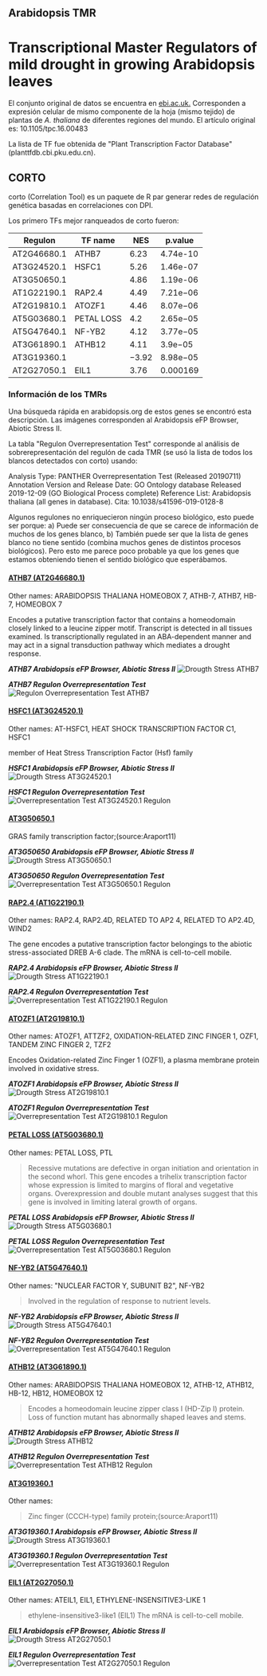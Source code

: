 ## Arabidopsis TMR
# Transcriptional Master Regulators of mild drought in growing Arabidopsis leaves


El conjunto original de datos se encuentra en [ebi.ac.uk.](https://www.ebi.ac.uk/arrayexpress/experiments/E-MTAB-5009/) Corresponden a expresión celular de mismo componente de la hoja (mismo tejido) de plantas de _A. thaliana_ de diferentes regiones del mundo. El artículo original es: 10.1105/tpc.16.00483

La lista de TF fue obtenida de "Plant Transcription Factor Database" (planttfdb.cbi.pku.edu.cn).

## CORTO

corto (Correlation Tool) es un paquete de R par generar redes de regulación genética basadas en correlaciones con DPI.

Los primero TFs mejor ranqueados de corto fueron:

|   Regulon   |   TF name  |  NES  |  p.value |
|-------------|------------|-------|----------|
| AT2G46680.1 |    ATHB7   | 6.23  | 4.74e-10 |
| AT3G24520.1 |    HSFC1   | 5.26  | 1.46e-07 |
| AT3G50650.1 |            | 4.86  | 1.19e-06 |
| AT1G22190.1 |   RAP2.4   | 4.49  | 7.21e−06 |
| AT2G19810.1 |   ATOZF1   | 4.46  | 8.07e−06 |
| AT5G03680.1 | PETAL LOSS | 4.2   | 2.65e−05 |
| AT5G47640.1 |   NF-YB2   | 4.12  | 3.77e−05 |
| AT3G61890.1 |   ATHB12   | 4.11  | 3.9e−05  |
| AT3G19360.1 |            | −3.92 | 8.98e−05 |
| AT2G27050.1 |    EIL1    | 3.76  | 0.000169 |

### Información de los TMRs

Una búsqueda rápida en arabidopsis.org de estos genes se encontró esta descripción. Las imágenes corresponden al Arabidopsis eFP Browser, Abiotic Stress II. 

La tabla "Regulon Overrepresentation Test" corresponde al análisis de sobrerepresentación del regulón de cada TMR (se usó la lista de todos los blancos detectados con corto) usando:

Analysis Type: PANTHER Overrepresentation Test (Released 20190711)
Annotation Version and Release Date: GO Ontology database Released 2019-12-09 (GO Biological Process complete)
Reference List: Arabidopsis thaliana (all genes in database).
Cita: 10.1038/s41596-019-0128-8

Algunos regulones no enriquecieron ningún proceso biológico, esto puede ser porque: a) Puede ser consecuencia de que se carece de información de muchos de los genes blanco, b) También puede ser que la lista de genes blanco no tiene sentido (combina muchos genes de distintos procesos biológicos). Pero esto me parece poco probable ya que los genes que estamos obteniendo tienen el sentido biológico que esperábamos. 

#### [**ATHB7 (AT2G46680.1)**](https://www.arabidopsis.org/servlets/TairObject?type=locus&name=AT2G46680)
Other names: ARABIDOPSIS THALIANA HOMEOBOX 7, ATHB-7, ATHB7, HB-7, HOMEOBOX 7

Encodes a putative transcription factor that contains a homeodomain closely linked to a leucine zipper motif. Transcript is detected in all tissues examined. Is transcriptionally regulated in an ABA-dependent manner and may act in a signal transduction pathway which mediates a drought response.

**_ATHB7 Arabidopsis eFP Browser, Abiotic Stress II_**
![Drougth Stress ATHB7](figures/AT2G46680.1.png)

**_ATHB7 Regulon Overrepresentation Test_**
![Regulon Overrepresentation Test ATHB7](figures/OT_AT2G46680.1.png)



#### [**HSFC1 (AT3G24520.1)**](https://www.arabidopsis.org/servlets/TairObject?id=38672&type=locus)
Other names: AT-HSFC1, HEAT SHOCK TRANSCRIPTION FACTOR C1, HSFC1

member of Heat Stress Transcription Factor (Hsf) family

**_HSFC1 Arabidopsis eFP Browser, Abiotic Stress II_**
![Drougth Stress AT3G24520.1](figures/AT3G24520.1.png)

**_HSFC1 Regulon Overrepresentation Test_**
![Overrepresentation Test AT3G24520.1 Regulon](figures/OT_AT3G24520.1.png)

#### [**AT3G50650.1**](https://www.arabidopsis.org/servlets/TairObject?id=40365&type=locus)

GRAS family transcription factor;(source:Araport11)

**_AT3G50650 Arabidopsis eFP Browser, Abiotic Stress II_**
![Drougth Stress AT3G50650.1](figures/AT3G50650.1.png)

**_AT3G50650 Regulon Overrepresentation Test_**
![Overrepresentation Test AT3G50650.1 Regulon](figures/OT_AT3G50650.1.png)

#### [**RAP2.4 (AT1G22190.1)**](https://www.arabidopsis.org/servlets/TairObject?id=27983&type=locus)
Other names: RAP2.4, RAP2.4D, RELATED TO AP2 4, RELATED TO AP2.4D, WIND2

The gene encodes a putative transcription factor belongings to the abiotic stress-associated DREB A-6 clade. The mRNA is cell-to-cell mobile.

**_RAP2.4 Arabidopsis eFP Browser, Abiotic Stress II_**
![Drougth Stress AT1G22190.1](figures/AT1G22190.1.png)

**_RAP2.4 Regulon Overrepresentation Test_**
![Overrepresentation Test AT1G22190.1 Regulon](figures/OT_AT1G22190.1.png)

#### [**ATOZF1 (AT2G19810.1)**](https://www.arabidopsis.org/servlets/TairObject?id=33301&type=locus)
Other names: ATOZF1, ATTZF2, OXIDATION-RELATED ZINC FINGER 1, OZF1, TANDEM ZINC FINGER 2, TZF2

Encodes Oxidation-related Zinc Finger 1 (OZF1), a plasma membrane protein involved in oxidative stress.

**_ATOZF1 Arabidopsis eFP Browser, Abiotic Stress II_**
![Drougth Stress AT2G19810.1](figures/AT2G19810.1.png)

**_ATOZF1 Regulon Overrepresentation Test_**
![Overrepresentation Test AT2G19810.1 Regulon](figures/OT_AT2G19810.1.png)

#### [**PETAL LOSS (AT5G03680.1)**](https://www.arabidopsis.org/servlets/TairObject?id=130655&type=locus)
Other names: PETAL LOSS, PTL
>Recessive mutations are defective in organ initiation and orientation in the second whorl. This gene encodes a trihelix transcription factor whose expression is limited to margins of floral and vegetative organs. Overexpression and double mutant analyses suggest that this gene is involved in limiting lateral growth of organs.

**_PETAL LOSS Arabidopsis eFP Browser, Abiotic Stress II_**
![Drougth Stress AT5G03680.1](figures/AT5G03680.1.png)

**_PETAL LOSS Regulon Overrepresentation Test_**
![Overrepresentation Test AT5G03680.1 Regulon](figures/OT_AT5G03680.1.png)

#### [**NF-YB2 (AT5G47640.1)**](https://www.arabidopsis.org/servlets/TairObject?id=133940&type=locus)
Other names: "NUCLEAR FACTOR Y, SUBUNIT B2", NF-YB2
>Involved in the regulation of response to nutrient levels.

**_NF-YB2 Arabidopsis eFP Browser, Abiotic Stress II_**
![Drougth Stress AT5G47640.1](figures/AT5G47640.1.png)

**_NF-YB2 Regulon Overrepresentation Test_**
![Overrepresentation Test AT5G47640.1 Regulon](figures/OT_AT5G47640.1.png)

#### [**ATHB12 (AT3G61890.1)**](https://www.arabidopsis.org/servlets/TairObject?id=36510&type=locus)
Other names: ARABIDOPSIS THALIANA HOMEOBOX 12, ATHB-12, ATHB12, HB-12, HB12, HOMEOBOX 12
>Encodes a homeodomain leucine zipper class I (HD-Zip I) protein. Loss of function mutant has abnormally shaped leaves and stems.

**_ATHB12 Arabidopsis eFP Browser, Abiotic Stress II_**
![Drougth Stress ATHB12](figures/AT3G61890.1.png)

**_ATHB12 Regulon Overrepresentation Test_**
![Overrepresentation Test ATHB12 Regulon](figures/OT_AT3G61890.1.png)

#### [**AT3G19360.1**](https://www.arabidopsis.org/servlets/TairObject?id=38478&type=locus)
Other names:
>Zinc finger (CCCH-type) family protein;(source:Araport11)

**_AT3G19360.1 Arabidopsis eFP Browser, Abiotic Stress II_**
![Drougth Stress AT3G19360.1](figures/AT3G19360.1.png)

**_AT3G19360.1 Regulon Overrepresentation Test_**
![Overrepresentation Test AT3G19360.1 Regulon](figures/OT_AT3G19360.1.png)

#### [**EIL1 (AT2G27050.1)**](https://www.arabidopsis.org/servlets/TairObject?id=34443&type=locus)
Other names: ATEIL1, EIL1, ETHYLENE-INSENSITIVE3-LIKE 1
>ethylene-insensitive3-like1 (EIL1) The mRNA is cell-to-cell mobile.

**_EIL1 Arabidopsis eFP Browser, Abiotic Stress II_**
![Drougth Stress AT2G27050.1](figures/AT2G27050.1.png)

**_EIL1 Regulon Overrepresentation Test_**
![Overrepresentation Test AT2G27050.1 Regulon](figures/OT_AT2G27050.1.png)
